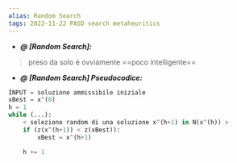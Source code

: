 ```yaml
---
alias: Random Search
tags: 2022-11-22 PASD search metaheuritics
---
```


- ***@ [Random Search]:***
> preso da solo è ovviamente ==poco intelligente==

<!--ID: 1670236970651-->


- ***@ [Random Search] Pseudocodice:***
	
```python
INPUT = soluzione ammissibile iniziale
xBest = x^(0)
h = 1
while (...):
	< selezione random di una soluzione x^(h+1) in N(x^(h)) >
	if (z(x^(h+1)) < z(xBest)):
		xBest = x^(h+1)

	h += 1
```

<!--ID: 1670236970656-->

